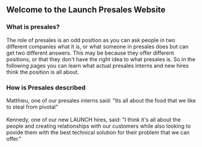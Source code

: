 ## Welcome to the Launch Presales Website
### What is presales?
The role of presales is an odd position as you can ask people in two different companies what it is, or what someone in presales does but can get two different answers. This may be because they offer different positions, or that they don't have the right idea to what presales is. So in the following pages you can learn what actual presales interns and new hires think the position is all about.

### How is Presales described
Matthieu, one of our presales interns said: "Its all about the food that we like to steal from pivotal"<br/><br/>
Kennedy, one of our new LAUNCH hires, said: "I think it's all about the people and creating relationships with our customers while also looking to povide them with the best technical solution for their problem that we can offer."
